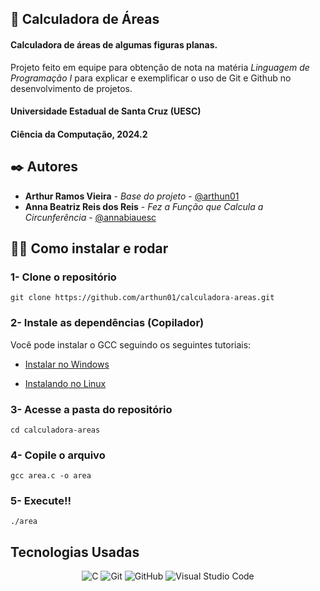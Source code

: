 ## 🧮 Calculadora de Áreas
#### Calculadora de áreas de algumas figuras planas.

Projeto feito em equipe para obtenção de nota na matéria *Linguagem de Programação I* para explicar e exemplificar o uso de Git e Github no desenvolvimento de projetos.

#### Universidade Estadual de Santa Cruz (UESC)
#### Ciência da Computação, 2024.2


## ✒️ Autores

* **Arthur Ramos Vieira** - *Base do projeto* - [@arthun01](https://github.com/arthun01)
* **Anna Beatriz Reis dos Reis** - *Fez a Função que Calcula a Circunferência* - [@annabiauesc]([https://github.com/linkParaPerfil](https://github.com/annabiauesc))

## 🧑‍💻 Como instalar e rodar

### 1- Clone o repositório
`git clone https://github.com/arthun01/calculadora-areas.git`

### 2- Instale as dependências (Copilador)
Você pode instalar o GCC seguindo os seguintes tutoriais:

- <a href="https://edisciplinas.usp.br/mod/book/view.php?id=4642812">Instalar no Windows</a>

- <a href="https://www.bosontreinamentos.com.br/linux/como-instalar-gcc-e-pacotes-de-desenvolvimento-no-linux-debian-10/">Instalando no Linux</a>

### 3- Acesse a pasta do repositório
`cd calculadora-areas`

### 4- Copile o arquivo
`gcc area.c -o area`

### 5- Execute!!
`./area`

## Tecnologias Usadas

<div align="center">

![C](https://img.shields.io/badge/c-%2300599C.svg?style=for-the-badge&logo=c&logoColor=white)  ![Git](https://img.shields.io/badge/git-%23F05033.svg?style=for-the-badge&logo=git&logoColor=white)  ![GitHub](https://img.shields.io/badge/github-%23121011.svg?style=for-the-badge&logo=github&logoColor=white)  ![Visual Studio Code](https://img.shields.io/badge/Visual%20Studio%20Code-0078d7.svg?style=for-the-badge&logo=visual-studio-code&logoColor=white)

</div>
